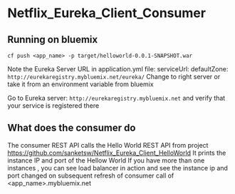 # Netflix_Eureka_Client_Consumer

## Running on bluemix
`cf push <app_name> -p target/helloworld-0.0.1-SNAPSHOT.war`

Note the Eureka Server URL in application.yml file: serviceUrl: defaultZone: `http://eurekaregistry.mybluemix.net/eureka/`
Change to right server or take it from an environment variable from bluemix

Go to Eureka server: `http://eurekaregistry.mybluemix.net`
and verify that your service is registered there

## What does the consumer do

The consumer REST API calls the Hello World REST API from project https://github.com/sanketsw/Netflix_Eureka_Client_HelloWorld
It prints the instance IP and port of the Hellow World
If you have more than one instances , you can see load balancer in action and see the instance ip and port changed on subsequent refresh of consumer call of <app_name>.mybluemix.net



